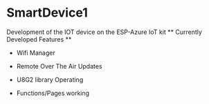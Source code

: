 # SmartDevice1
Development of the IOT device on the ESP-Azure IoT kit
** Currently Developed Features **
- Wifi Manager
- Remote Over The Air Updates

- U8G2 library Operating
- Functions/Pages working
